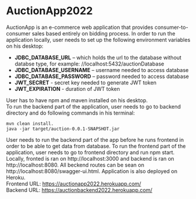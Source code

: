 # AuctionApp2022
AuctionApp is an e-commerce web application that provides consumer-to-consumer sales based entirely on bidding process. In order to run the application locally, user needs to set up the following environment variables on his desktop:
* **JDBC_DATABASE_URL** – which holds the url to the database without databse type, for example: //localhost:5432/auctionDatabase
* **JDBC_DATABASE_USERNAME** – username needed to access database
* **JDBC_DATABASE_PASSWORD** – password needed to access database
* **JWT_SECRET** - secret key needed to generate JWT token
* **JWT_EXPIRATION** - duration of JWT token
<!-- -->
User has to have npm and maven installed on his desktop.  
To run the backend part of the application, user needs to go to backend directory and do following commands in his terminal:  
```
mvn clean install. 
java -jar target/auction-0.0.1-SNAPSHOT.jar
```
User needs to run the backend part of the app before he runs frontend in order to be able to get data from database. 
To run the frontend part of the application, user needs to go to frontend directory and run npm start. Locally, fronted is ran on http://localhost:3000 and backend is ran on http://localhost:8080. All beckend routes can be sean on http://localhost:8080/swagger-ui.html.
 Application is also deployed on Heroku.  
 Frontend URL: https://auctionapp2022.herokuapp.com/  
 Backend URL: https://auctionbackend2022.herokuapp.com/ 

